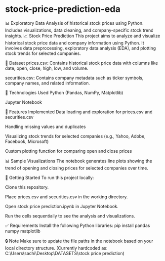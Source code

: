 # stock-price-prediction-eda
📊 Exploratory Data Analysis of historical stock prices using Python. Includes visualizations, data cleaning, and company-specific stock trend insights.
📈 Stock Price Prediction
This project aims to analyze and visualize historical stock price data and company information using Python. It involves data preprocessing, exploratory data analysis (EDA), and plotting stock trends for selected companies.

📂 Dataset
prices.csv: Contains historical stock price data with columns like date, open, close, high, low, and volume.

securities.csv: Contains company metadata such as ticker symbols, company names, and related information.

🧰 Technologies Used
Python (Pandas, NumPy, Matplotlib)

Jupyter Notebook

🧪 Features Implemented
Data loading and exploration for prices.csv and securities.csv

Handling missing values and duplicates

Visualizing stock trends for selected companies (e.g., Yahoo, Adobe, Facebook, Microsoft)

Custom plotting function for comparing open and close prices

📊 Sample Visualizations
The notebook generates line plots showing the trend of opening and closing prices for selected companies over time.

🚀 Getting Started
To run this project locally:

Clone this repository.

Place prices.csv and securities.csv in the working directory.

Open stock price prediction.ipynb in Jupyter Notebook.

Run the cells sequentially to see the analysis and visualizations.

✅ Requirements
Install the following Python libraries:
pip install pandas numpy matplotlib

🔒 Note
Make sure to update the file paths in the notebook based on your local directory structure. (Currently hardcoded as: C:\\Users\\sachi\\Desktop\\DATASETS\\stock price prediction)
